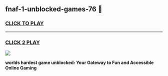 
## fnaf-1-unblocked-games-76 👋
<h3>
<a href="https://premium.freeplayer.one?title=fnaf-1-unblocked-games-76&ref=14F">CLICK TO PLAY</a></h3>
<hr>

<h3>
<a href="https://premium.freeplayer.one?title=fnaf-1-unblocked-games-76&ref=14F">CLICK 2 PLAY</a>
  
</h3>

<a href="https://premium.freeplayer.one?title=fnaf-1-unblocked-games-76&ref=12F/"><img src="https://clearcache.store/games.png"></a>


**worlds hardest game unblocked: Your Gateway to Fun and Accessible Online Gaming**

